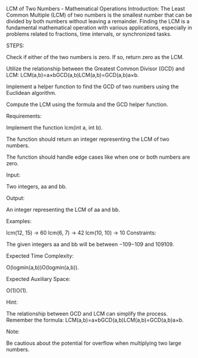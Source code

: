 LCM of Two Numbers - Mathematical Operations
Introduction: The Least Common Multiple (LCM) of two numbers is the smallest number that can be divided by both numbers without leaving a remainder. Finding the LCM is a fundamental mathematical operation with various applications, especially in problems related to fractions, time intervals, or synchronized tasks.

STEPS:

Check if either of the two numbers is zero. If so, return zero as the LCM.

Utilize the relationship between the Greatest Common Divisor (GCD) and LCM: LCM(a,b)=a×bGCD(a,b)LCM(a,b)=GCD(a,b)a×b​.

Implement a helper function to find the GCD of two numbers using the Euclidean algorithm.

Compute the LCM using the formula and the GCD helper function.

Requirements:

Implement the function lcm(int a, int b).

The function should return an integer representing the LCM of two numbers.

The function should handle edge cases like when one or both numbers are zero.

Input:

Two integers, aa and bb.

Output:

An integer representing the LCM of aa and bb.

Examples:

lcm(12, 15) -> 60
lcm(6, 7) -> 42
lcm(10, 10) -> 10
Constraints:

The given integers aa and bb will be between −109−109 and 109109.

Expected Time Complexity:

O(log⁡min⁡(a,b))O(logmin(a,b)).

Expected Auxiliary Space:

O(1)O(1).

Hint:

The relationship between GCD and LCM can simplify the process. Remember the formula: LCM(a,b)=a×bGCD(a,b)LCM(a,b)=GCD(a,b)a×b​.

Note:

Be cautious about the potential for overflow when multiplying two large numbers.